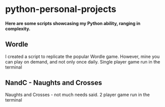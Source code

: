 # python-personal-projects
#### Here are some scripts showcasing my Python ability, ranging in complexity.

## Wordle
I created a script to replicate the popular Wordle game. However, mine you can play on demand, and not only once daily.
Single player game run in the terminal

## NandC - Naughts and Crosses
Naughts and Crosses - not much needs said.
2 player game run in the terminal

